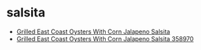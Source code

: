 # salsita

 * [Grilled East Coast Oysters With Corn Jalapeno Salsita](../../index/g/grilled-east-coast-oysters-with-corn-jalapeno-salsita-358970.json)
 * [Grilled East Coast Oysters With Corn Jalapeno Salsita 358970](../../index/g/grilled-east-coast-oysters-with-corn-jalapeno-salsita-358970.json)

